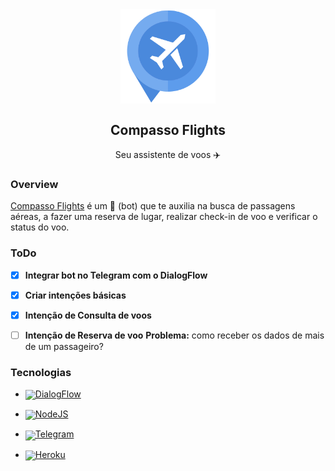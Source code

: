 <div align='center'>

<a href='https://github.com/israelfontes/CompassoFlightsBot'>
    <img align='center' width='30%' src='img/logo.png'/>
</a>
    <h2 align='center'>Compasso Flights</h2>
    <p>Seu assistente de voos ✈️</p>
</div>

### Overview

<a href='https://t.me/CompassoFlights_bot'>Compasso Flights</a> é um 🤖 (bot) que te auxilia na busca de passagens aéreas, a fazer uma reserva de lugar, realizar check-in de voo e verificar o status do voo. 

### ToDo
- [x] <b>Integrar bot no Telegram com o DialogFlow</b>
- [x] <b>Criar intenções básicas</b>
- [X] <b>Intenção de Consulta de voos</b> 
- [ ] <b>Intenção de Reserva de voo</b>
    <b>Problema:</b> como receber os dados de mais de um passageiro?
    


### Tecnologias

- <a href='https://dialogflow.cloud.google.com/'>
    <img align='center' width='25px' src='https://res-3.cloudinary.com/crunchbase-production/image/upload/c_lpad,h_256,w_256,f_auto,q_auto:eco/dcph7ykbnygzl7i5hmft'>DialogFlow</img>
</a>

- <a href='https://nodejs.org/'>
    <img align='center' width='25px' src='https://nodejs.org/static/images/logo-hexagon-card.png'>NodeJS</img>
</a>

- <a href='https://t.me/CompassoFlights_bot'>
    <img align='center' width='25px' src='https://logodownload.org/wp-content/uploads/2017/11/telegram-logo-3.png'>Telegram</img>
</a>

- <a href='https://t.me/CompassoFlights_bot'>
    <img align='center' width='25px' src='https://image.flaticon.com/icons/png/512/873/873120.png'>Heroku</img>
</a>

